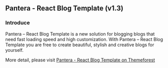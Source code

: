 ## Pantera - React Blog Template (v1.3)

### Introduce

Pantera – React Blog Template is a new solution for blogging blogs that need
fast loading speed and high customization. With Pantera – React Blog Template
you are free to create beautiful, stylish and creative blogs for yourself.

More detail, please visit
[Pantera - React Blog Template on Themeforest](https://themeforest.net/item/pantera-react-blog-template/28441905)
